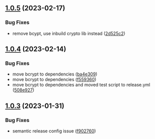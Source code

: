 ## [1.0.5](https://github.com/uzenith360/passwd-hash-utils/compare/v1.0.4...v1.0.5) (2023-02-17)


### Bug Fixes

* remove bcypt, use inbuild crypto lib instead ([2d525c2](https://github.com/uzenith360/passwd-hash-utils/commit/2d525c28ce9b16798a0a24259eb9abdcabe58368))

## [1.0.4](https://github.com/uzenith360/passwd-hash-utils/compare/v1.0.3...v1.0.4) (2023-02-14)


### Bug Fixes

* move bcrypt to dependencies ([ba4e309](https://github.com/uzenith360/passwd-hash-utils/commit/ba4e30900fbc9c5c1da79cb468e5c3518af513ed))
* move bcrypt to dependencies ([f559360](https://github.com/uzenith360/passwd-hash-utils/commit/f55936021dda5f79c861d3ecff9366f65022bd06))
* move bcrypt to dependencies and moved test script to release.yml ([508e927](https://github.com/uzenith360/passwd-hash-utils/commit/508e9271ed588f747eba61f66b6433f266538be2))

## [1.0.3](https://github.com/uzenith360/passwd-hash-utils/compare/v1.0.2...v1.0.3) (2023-01-31)


### Bug Fixes

* semantic release config issue ([f902760](https://github.com/uzenith360/passwd-hash-utils/commit/f90276040365f17e04e37221107779becc350bbf))
